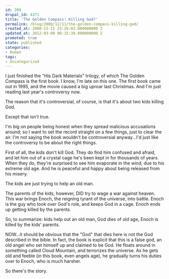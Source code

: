 ```yaml
---
id: 208
drupal_id: 4371
title: 'The Golden Compass: Killing God?'
permalink: /blog/2008/12/11/the-golden-compass-killing-god/
created_at: 2008-12-11 23:26:03.000000000 Z
updated_at: 2012-03-09 06:15:39.000000000 Z
promoted: true
state: published
categories:
- Human
tags:
- Uncategorized
---
```

I just finished the "His Dark Materials" trilogy, of which The Golden Compass is the first book. I know, I'm late on this one. The first book came out in 1995, and the movie caused a big uproar last Christmas. And I'm just reading last year's controversy now.

The reason that it's controversial, of course, is that it's about two kids killing God.

Except that isn't true.

I'm big on people being honest when they spread malicious accusations around; so I want to set the record straight on a few things, just to clear the air. I'm not saying the book wouldn't be controversial anyway...I'd just like the controversy to be about the right things.

First of all, the kids don't kill God. They do find him confused and afraid, and let him out of a crystal cage he's been kept in for thousands of years. When they do, they're surprised to see him evaporate in the wind, due to his extreme old age. And he is peaceful and happy about being released from his misery.

The kids are just trying to help an old man.

The parents of the kids, however, DID try to wage a war against heaven. This war brings Enoch, the reigning tyrant of the universe, into battle. Enoch is the guy who took over God's role, and keeps God in a cage. Enoch ends up getting killed by the parents.

So, to summarize: kids help out an old man, God dies of old age, Enoch is killed by the kids' parents.

NOW...it should be obvious that the "God" that dies here is not the God described in the bible. In fact, the book is explicit that this is a false god, an old angel who set himself up and claimed to be God. He floats around in something called Cloud Mountain, and terrorizes the universe. As he gets old and feeble (in this book, even angels age), he gradually turns his duties over to Enoch, who is much harsher.

So there's the story.
